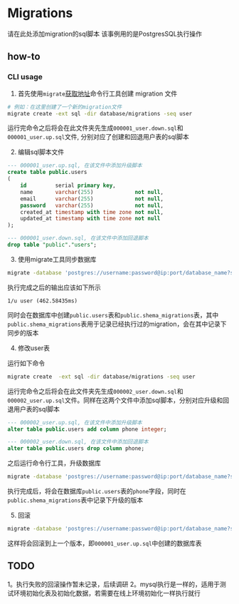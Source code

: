 # Migrations

请在此处添加migration的sql脚本
该事例用的是PostgresSQL执行操作

## how-to

### CLI usage

1. 首先使用`migrate`[获取地址](https://github.com/golang-migrate/migrate/releases)命令行工具创建 migration 文件

``` bash
# 例如：在这里创建了一个新的migration文件
migrate create -ext sql -dir database/migrations -seq user
``` 

运行完命令之后将会在此文件夹先生成`000001_user.down.sql`和`000001_user.up.sql`文件, 分别对应了创建和回退用户表的sql脚本

2. 编辑sql脚本文件

```sql
--- 000001_user.up.sql, 在该文件中添加升级脚本
create table public.users
(
    id         serial primary key,
    name       varchar(255)             not null,
    email      varchar(255)             not null,
    password   varchar(255)             not null,
    created_at timestamp with time zone not null,
    updated_at timestamp with time zone not null
);

```

```sql
--- 000001_user.down.sql, 在该文件中添加回退脚本
drop table "public"."users";
```

3. 使用migrate工具同步数据库

``` bash
migrate -database 'postgres://username:password@ip:port/database_name?sslmode=disable' -path database/migrations up 1
```
执行完成之后的输出应该如下所示

```text
1/u user (462.58435ms)
```

同时会在数据库中创建`public.users`表和`public.shema_migrations`表，其中`public.shema_migrations`表用于记录已经执行过的migration，会在其中记录下同步的版本

4. 修改user表

运行如下命令

```bash
migrate create  -ext sql -dir database/migrations -seq user
```

运行完命令之后将会在此文件夹先生成`000002_user.down.sql`和`000002_user.up.sql`文件。同样在这两个文件中添加sql脚本，分别对应升级和回退用户表的sql脚本

```sql
--- 000002_user.up.sql, 在该文件中添加升级脚本
alter table public.users add column phone integer;

```

```sql
--- 000002_user.down.sql, 在该文件中添加回退脚本
alter table public.users drop column phone;
```

之后运行命令行工具，升级数据库

```bash
migrate -database 'postgres://username:password@ip:port/database_name?sslmode=disable' -path database/migrations up 2
```

执行完成后，将会在数据库`public.users`表的`phone`字段，同时在`public.shema_migrations`表中记录下升级的版本

5. 回滚

```bash
migrate -database 'postgres://username:password@ip:port/database_name?sslmode=disable' -path database/migrations down 1
```

这样将会回滚到上一个版本，即`000001_user.up.sql`中创建的数据库表

## TODO
1。执行失败的回滚操作暂未记录，后续调研
2。mysql执行是一样的，适用于测试环境初始化表及初始化数据，若需要在线上环境初始化一样执行就行